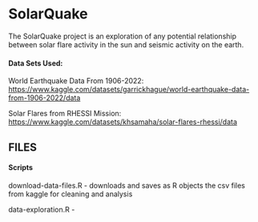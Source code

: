 # SolarQuake

The SolarQuake project is an exploration of any potential relationship between solar flare activity in the sun and seismic activity on the earth.

#### Data Sets Used:

World Earthquake Data From 1906-2022:
https://www.kaggle.com/datasets/garrickhague/world-earthquake-data-from-1906-2022/data

Solar Flares from RHESSI Mission:
https://www.kaggle.com/datasets/khsamaha/solar-flares-rhessi/data

## FILES

#### Scripts
download-data-files.R - downloads and saves as R objects the csv files from kaggle for cleaning and analysis  

data-exploration.R - 

